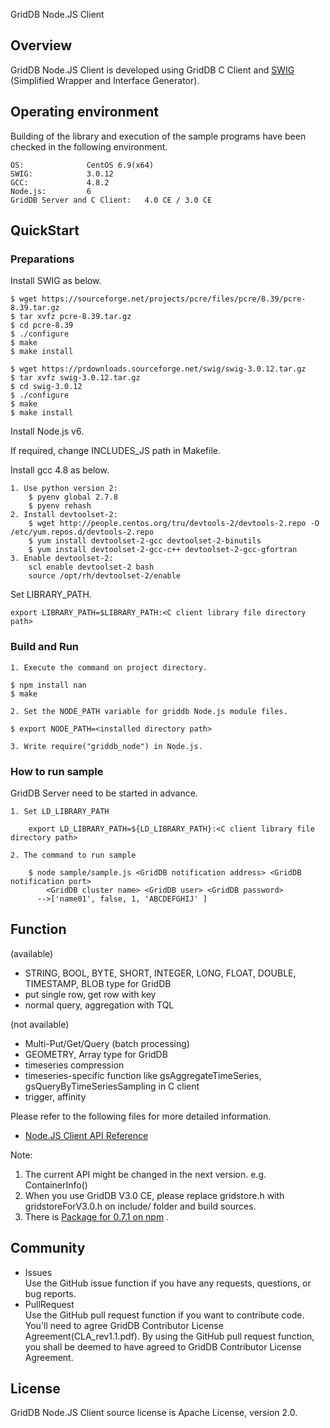 GridDB Node.JS Client

## Overview

GridDB Node.JS Client is developed using GridDB C Client and [SWIG](http://www.swig.org/) (Simplified Wrapper and Interface Generator).  

## Operating environment

Building of the library and execution of the sample programs have been checked in the following environment.

    OS:              CentOS 6.9(x64)
    SWIG:            3.0.12
    GCC:             4.8.2
    Node.js:         6
    GridDB Server and C Client:   4.0 CE / 3.0 CE

## QuickStart
### Preparations

Install SWIG as below.

    $ wget https://sourceforge.net/projects/pcre/files/pcre/8.39/pcre-8.39.tar.gz
    $ tar xvfz pcre-8.39.tar.gz
    $ cd pcre-8.39
    $ ./configure
    $ make
    $ make install

    $ wget https://prdownloads.sourceforge.net/swig/swig-3.0.12.tar.gz
    $ tar xvfz swig-3.0.12.tar.gz
    $ cd swig-3.0.12
    $ ./configure
    $ make
    $ make install

Install Node.js v6.

If required, change INCLUDES_JS path in Makefile.

Install gcc 4.8 as below.

    1. Use python version 2:
        $ pyenv global 2.7.8
        $ pyenv rehash
    2. Install devtoolset-2:
        $ wget http://people.centos.org/tru/devtools-2/devtools-2.repo -O /etc/yum.repos.d/devtools-2.repo
        $ yum install devtoolset-2-gcc devtoolset-2-binutils
        $ yum install devtoolset-2-gcc-c++ devtoolset-2-gcc-gfortran
    3. Enable devtoolset-2:
        scl enable devtoolset-2 bash
        source /opt/rh/devtoolset-2/enable

Set LIBRARY_PATH. 

    export LIBRARY_PATH=$LIBRARY_PATH:<C client library file directory path>

### Build and Run 

    1. Execute the command on project directory.

    $ npm install nan
    $ make

    2. Set the NODE_PATH variable for griddb Node.js module files.
    
    $ export NODE_PATH=<installed directory path>

    3. Write require("griddb_node") in Node.js.

### How to run sample

GridDB Server need to be started in advance.

    1. Set LD_LIBRARY_PATH

        export LD_LIBRARY_PATH=${LD_LIBRARY_PATH}:<C client library file directory path>

    2. The command to run sample

        $ node sample/sample.js <GridDB notification address> <GridDB notification port>
            <GridDB cluster name> <GridDB user> <GridDB password>
          -->['name01', false, 1, 'ABCDEFGHIJ' ]

## Function

(available)
- STRING, BOOL, BYTE, SHORT, INTEGER, LONG, FLOAT, DOUBLE, TIMESTAMP, BLOB type for GridDB
- put single row, get row with key
- normal query, aggregation with TQL

(not available)
- Multi-Put/Get/Query (batch processing)
- GEOMETRY, Array type for GridDB
- timeseries compression
- timeseries-specific function like gsAggregateTimeSeries, gsQueryByTimeSeriesSampling in C client
- trigger, affinity

Please refer to the following files for more detailed information.  
- [Node.JS Client API Reference](https://griddb.github.io/nodejs_client/NodejsAPIReference.htm)

Note:
1. The current API might be changed in the next version. e.g. ContainerInfo()
2. When you use GridDB V3.0 CE, please replace gridstore.h with gridstoreForV3.0.h on include/ folder and build sources.
3. There is [Package for 0.7.1 on npm](https://www.npmjs.com/package/griddb_node) .

## Community

  * Issues  
    Use the GitHub issue function if you have any requests, questions, or bug reports. 
  * PullRequest  
    Use the GitHub pull request function if you want to contribute code.
    You'll need to agree GridDB Contributor License Agreement(CLA_rev1.1.pdf).
    By using the GitHub pull request function, you shall be deemed to have agreed to GridDB Contributor License Agreement.

## License
  
  GridDB Node.JS Client source license is Apache License, version 2.0.
